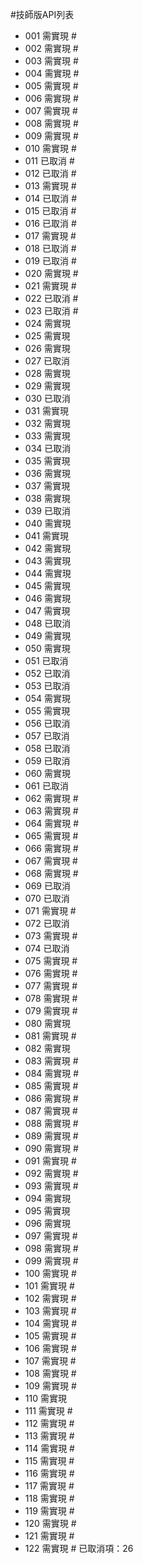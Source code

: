 #技師版API列表
* 001 需實現 #
* 002 需實現 #
* 003 需實現 #
* 004 需實現 #
* 005 需實現 #
* 006 需實現 #
* 007 需實現 #
* 008 需實現 #
* 009 需實現 #
* 010 需實現 #
* 011 已取消 #
* 012 已取消 #
* 013 需實現 #
* 014 已取消 #
* 015 已取消 #
* 016 已取消 #
* 017 需實現 #
* 018 已取消 #
* 019 已取消 #
* 020 需實現 #
* 021 需實現 #
* 022 已取消 #
* 023 已取消 #
* 024 需實現
* 025 需實現
* 026 需實現
* 027 已取消
* 028 需實現
* 029 需實現
* 030 已取消
* 031 需實現
* 032 需實現
* 033 需實現
* 034 已取消
* 035 需實現
* 036 需實現
* 037 需實現
* 038 需實現
* 039 已取消
* 040 需實現
* 041 需實現
* 042 需實現
* 043 需實現
* 044 需實現
* 045 需實現
* 046 需實現
* 047 需實現
* 048 已取消
* 049 需實現
* 050 需實現
* 051 已取消
* 052 已取消
* 053 已取消
* 054 需實現
* 055 需實現
* 056 已取消
* 057 已取消
* 058 已取消
* 059 已取消
* 060 需實現
* 061 已取消
* 062 需實現 #
* 063 需實現 #
* 064 需實現 #
* 065 需實現 #
* 066 需實現 #
* 067 需實現 #
* 068 需實現 #
* 069 已取消
* 070 已取消
* 071 需實現 #
* 072 已取消
* 073 需實現 #
* 074 已取消
* 075 需實現 #
* 076 需實現 #
* 077 需實現 #
* 078 需實現 #
* 079 需實現 #
* 080 需實現
* 081 需實現 #
* 082 需實現
* 083 需實現 #
* 084 需實現 #
* 085 需實現 #
* 086 需實現 #
* 087 需實現 #
* 088 需實現 #
* 089 需實現 #
* 090 需實現 #
* 091 需實現 #
* 092 需實現 #
* 093 需實現 #
* 094 需實現
* 095 需實現
* 096 需實現
* 097 需實現 #
* 098 需實現 #
* 099 需實現 #
* 100 需實現 #
* 101 需實現 #
* 102 需實現 #
* 103 需實現 #
* 104 需實現 #
* 105 需實現 #
* 106 需實現 #
* 107 需實現 #
* 108 需實現 #
* 109 需實現 #
* 110 需實現
* 111 需實現 #
* 112 需實現 #
* 113 需實現 #
* 114 需實現 #
* 115 需實現 #
* 116 需實現 #
* 117 需實現 #
* 118 需實現 #
* 119 需實現 #
* 120 需實現 #
* 121 需實現 #
* 122 需實現 #
已取消項：26
